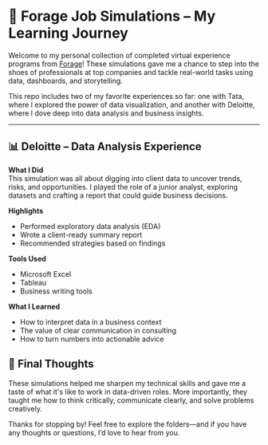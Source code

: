 # 🌟 Forage Job Simulations – My Learning Journey

Welcome to my personal collection of completed virtual experience programs from [Forage](https://www.theforage.com/)! These simulations gave me a chance to step into the shoes of professionals at top companies and tackle real-world tasks using data, dashboards, and storytelling.

This repo includes two of my favorite experiences so far: one with Tata, where I explored the power of data visualization, and another with Deloitte, where I dove deep into data analysis and business insights.

---


## 📊 Deloitte – Data Analysis Experience

**What I Did**  
This simulation was all about digging into client data to uncover trends, risks, and opportunities. I played the role of a junior analyst, exploring datasets and crafting a report that could guide business decisions.

**Highlights**
- Performed exploratory data analysis (EDA)  
- Wrote a client-ready summary report  
- Recommended strategies based on findings

**Tools Used**
- Microsoft Excel  
- Tableau  
- Business writing tools

**What I Learned**
- How to interpret data in a business context  
- The value of clear communication in consulting  
- How to turn numbers into actionable advice

## 💬 Final Thoughts

These simulations helped me sharpen my technical skills and gave me a taste of what it's like to work in data-driven roles. More importantly, they taught me how to think critically, communicate clearly, and solve problems creatively.

Thanks for stopping by! Feel free to explore the folders—and if you have any thoughts or questions, I’d love to hear from you.


